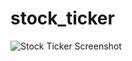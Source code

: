 # stock_ticker


![Stock Ticker Screenshot](https://github.com/[afl5082]/[stock_ticker][master]/stock_ticker_screenshot.png?raw=true)
